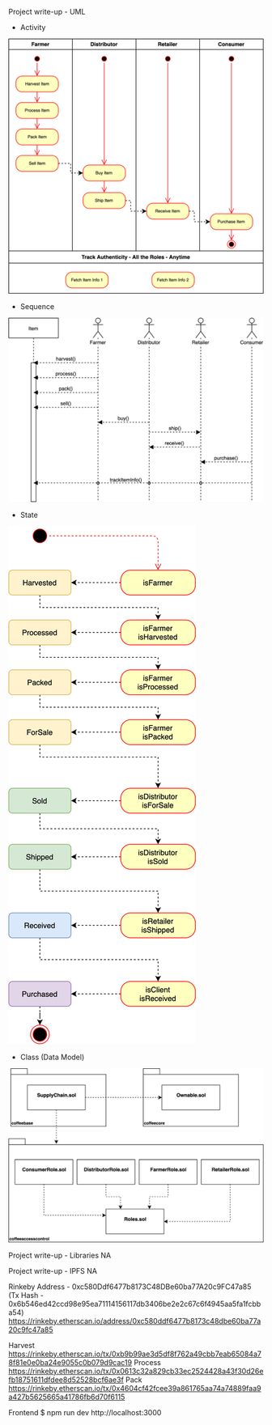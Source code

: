 Project write-up - UML
* Activity

![Activity](images/ActivityDiagram.png)

* Sequence

![Sequence](images/SequenceDiagram.png)

* State

![Sequence](images/StateDiagram.png)

* Class (Data Model)

![Sequence](images/ClassDiagram.png)


Project write-up - Libraries
NA

Project write-up - IPFS
NA

Rinkeby Address - 0xc580Ddf6477b8173C48DBe60ba77A20c9FC47a85 
(Tx Hash - 0x6b546ed42ccd98e95ea71114156117db3406be2e2c67c6f4945aa5fa1fcbba54)
https://rinkeby.etherscan.io/address/0xc580ddf6477b8173c48dbe60ba77a20c9fc47a85


Harvest https://rinkeby.etherscan.io/tx/0xb9b99ae3d5df8f762a49cbb7eab65084a78f81e0e0ba24e9055c0b079d9cac19
Process https://rinkeby.etherscan.io/tx/0x0613c32a829cb33ec2524428a43f30d26efb18751611dfdee8d52528bcf6ae3f
Pack https://rinkeby.etherscan.io/tx/0x4604cf42fcee39a861765aa74a74889faa9a427b5625665a41786fb6d70f6115

Frontend
$ npm run dev
http://localhost:3000
